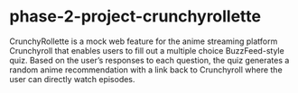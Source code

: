 # phase-2-project-crunchyrollette
CrunchyRollette is a mock web feature for the anime streaming platform Crunchyroll that enables users to fill out a multiple choice BuzzFeed-style quiz. Based on the user’s responses to each question, the quiz generates a random anime recommendation with a link back to Crunchyroll where the user can directly watch episodes.
